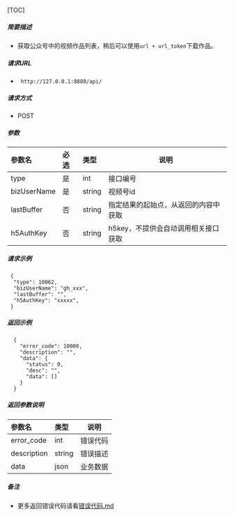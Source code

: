 

[TOC]
    
##### 简要描述

- 获取公众号中的视频作品列表，稍后可以使用`url + url_token`下载作品。

##### 请求URL
- ` http://127.0.0.1:8888/api/`
  
##### 请求方式
- POST 

##### 参数

| 参数名         | 必选 | 类型     | 说明                   |   
|:------------|:---|:-------|----------------------|   
| type        | 是  | int    | 接口编号                 |   
| bizUserName | 是  | string | 视频号id                |   
| lastBuffer  | 否  | string | 指定结果的起始点，从返回的内容中获取   |   
| h5AuthKey   | 否  | string | h5key，不提供会自动调用相关接口获取 |   

##### 请求示例

```
 {
  "type": 10062,
  "bizUserName": "gh_xxx",
  "lastBuffer": "",
  "h5AuthKey": "xxxxx",
 } 
```

##### 返回示例 

``` 
  {
    "error_code": 10000,
    "description": "",
    "data": {
      "status": 0,
      "desc": "",
      "data": []
    }
  }
```

##### 返回参数说明 

| 参数名         | 类型     | 说明   |   
|:------------|:-------|------|   
| error_code  | int    | 错误代码 |   
| description | string | 错误描述 |   
| data        | json   | 业务数据 |   

##### 备注 

- 更多返回错误代码请看[错误代码.md](../错误代码.md)







